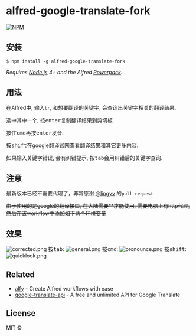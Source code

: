 # alfred-google-translate-fork
[![NPM](https://nodei.co/npm/alfred-google-translate-fork.png)](https://nodei.co/npm/alfred-google-translate-fork/)

## 安装

```
$ npm install -g alfred-google-translate-fork
```

*Requires [Node.js](https://nodejs.org) 4+ and the Alfred [Powerpack](https://www.alfredapp.com/powerpack/).*


## 用法

在Alfred中, 输入`tr`, 和想要翻译的关键字, 会查询出关键字相关的翻译结果.

选中其中一个, 按<kbd>enter</kbd>复制翻译结果到剪切板.

按住<kbd>cmd</kbd>再按<kbd>enter</kbd>发音.

按<kbd>shift</kbd>在google翻译官网查看翻译结果和其它更多内容.

如果输入关键字错误, 会有纠错提示, 按<kbd>tab</kbd>会用纠错后的关键字查询.

## 注意

最新版本已经不需要代理了，非常感谢 [@lingyv](https://github.com/lingyv) 的`pull request`

~~由于使用的是google的翻译接口, 在大陆需要**才能使用, 需要电脑上有http代理,~~
~~然后在该workflow中添加如下两个环境变量~~

## 效果
![corrected.png](media/corrected.png)
按<kbd>tab</kbd>:
![general.png](media/general.png)
按<kbd>cmd</kbd>:
![pronounce.png](media/pronounce.png)
按<kbd>shift</kbd>:
![quicklook.png](media/quicklook.png)

## Related

- [alfy](https://github.com/sindresorhus/alfy) - Create Alfred workflows with ease
- [google-translate-api](https://github.com/matheuss/google-translate-api) - A free and unlimited API for Google Translate


## License

MIT © 
